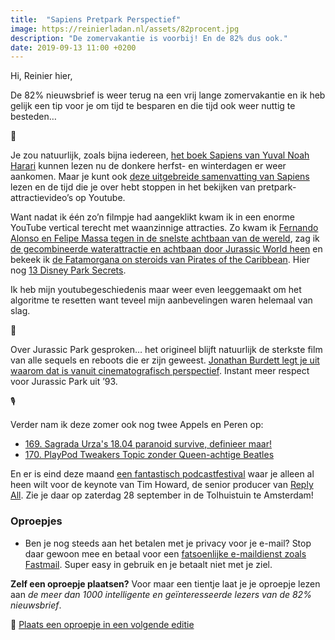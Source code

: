 ```yaml
---
title:  "Sapiens Pretpark Perspectief"
image: https://reinierladan.nl/assets/82procent.jpg
description: "De zomervakantie is voorbij! En de 82% dus ook."
date: 2019-09-13 11:00 +0200
---
```


Hi, Reinier hier,

De 82% nieuwsbrief is weer terug na een vrij lange zomervakantie en ik heb gelijk een tip voor je om tijd te besparen en die tijd ook weer nuttig te besteden…

📘

Je zou natuurlijk, zoals bijna iedereen, [het boek Sapiens van Yuval Noah Harari](https://www.goodreads.com/book/show/23692271-sapiens) kunnen lezen nu de donkere herfst- en winterdagen er weer aankomen. Maar je kunt ook [deze uitgebreide samenvatting van Sapiens](https://neilkakkar.com/sapiens.html) lezen en de tijd die je over hebt stoppen in het bekijken van pretpark-attractievideo’s op Youtube.

Want nadat ik één zo’n filmpje had aangeklikt kwam ik in een enorme YouTube vertical terecht met waanzinnige attracties. Zo kwam ik [Fernando Alonso en Felipe Massa tegen in de snelste achtbaan van de wereld](https://www.youtube.com/watch?v=ijuQwnfBBZw), zag ik [de gecombineerde waterattractie en achtbaan door Jurassic World heen](https://www.youtube.com/watch?v=KHv6hKvEzMg) en bekeek ik [de Fatamorgana on steroids van Pirates of the Caribbean](https://www.youtube.com/watch?v=BP4JFCTlZ1U). Hier nog [13 Disney Park Secrets](https://www.youtube.com/watch?v=CKaCvc29gOw).

Ik heb mijn youtubegeschiedenis maar weer even leeggemaakt om het algoritme te resetten want teveel mijn aanbevelingen waren helemaal van slag.

🦖

Over Jurassic Park gesproken… het origineel blijft natuurlijk de sterkste film van alle sequels en reboots die er zijn geweest. [Jonathan Burdett legt je uit waarom dat is vanuit cinematografisch perspectief](https://www.youtube.com/watch?v=BKALxKbjOaE). Instant meer respect voor Jurassic Park uit ’93.

🎙

Verder nam ik deze zomer ook nog twee Appels en Peren op:

- [169. Sagrada Urza's 18.04 paranoid survive, definieer maar!](https://appelsenperenshow.nl/aflevering/2019/7/17/169-sagrada-urzas-1804-paranoid-survive-definieer-maar)
- [170. PlayPod Tweakers Topic zonder Queen-achtige Beatles](https://appelsenperenshow.nl/aflevering/2019/9/4/170-playpod-tweakers-topic-zonder-queen-achtige-beatles)

En er is eind deze maand [een fantastisch podcastfestival](https://podcastfestival.nl) waar je alleen al heen wilt voor de keynote van Tim Howard, de senior producer van [Reply All](https://gimletmedia.com/shows/reply-all). Zie je daar op zaterdag 28 september in de Tolhuistuin te Amsterdam!


### Oproepjes

- Ben je nog steeds aan het betalen met je privacy voor je e-mail? Stop daar gewoon mee en betaal voor een [fatsoenlijke e-maildienst zoals Fastmail](https://www.fastmail.com/?STKI=16948328). Super easy in gebruik en je betaalt niet met je ziel.

**Zelf een oproepje plaatsen?** Voor maar een tientje laat je je oproepje lezen aan _de meer dan 1000 intelligente en geïnteresseerde lezers van de 82% nieuwsbrief_.

🌟 [Plaats een oproepje in een volgende editie](https://forms.82procent.nl)
